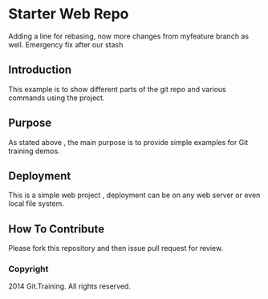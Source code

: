 # Starter Web Repo
Adding a line for rebasing, now more changes from myfeature branch as well. Emergency fix after our stash

## Introduction

This example is to show different parts of the git repo and various commands using the project.

## Purpose

As stated above , the main purpose is to provide simple examples for Git training demos.

## Deployment

This is a simple web project , deployment can be on any web server or even local file system.

## How To Contribute

Please fork this repository and then issue pull request for review.

### Copyright

2014 Git.Training. All rights reserved.
